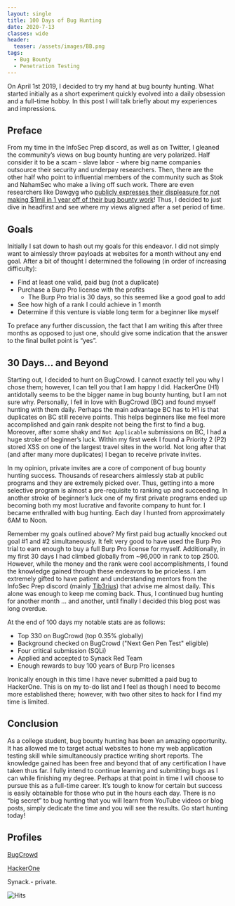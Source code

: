 ```yaml
---
layout: single
title: 100 Days of Bug Hunting
date: 2020-7-13
classes: wide
header:
  teaser: /assets/images/BB.png
tags:
  - Bug Bounty
  - Penetration Testing
---  
```


On April 1st 2019, I decided to try my hand at bug bounty hunting. What started initially as a short experiment quickly evolved into a daily obsession and a full-time hobby. In this post I will talk briefly about my experiences and impressions.  

## Preface    

From my time in the InfoSec Prep discord, as well as on Twitter, I gleaned the community’s views on bug bounty hunting are very polarized. Half consider it to be a scam - slave labor - where big name companies outsource their security and underpay researchers. Then, there are the other half who point to influential members of the community such as Stok and NahamSec who make a living off such work. There are even researchers like Dawgyg who [publicly expresses their displeasure for not making $1mil in 1 year off of their bug bounty work](https://twitter.com/thedawgyg/status/1210293014586777600)! Thus, I decided to just dive in headfirst and see where my views aligned after a set period of time.  

## Goals

Initially I sat down to hash out my goals for this endeavor. I did not simply want to aimlessly throw payloads at websites for a month without any end goal. After a bit of thought I determined the following (in order of increasing difficulty):
-	Find at least one valid, paid bug (not a duplicate)
-	Purchase a Burp Pro license with the profits
	-	The Burp Pro trial is 30 days, so this seemed like a good goal to add
-	See how high of a rank I could achieve in 1 month
-	Determine if this venture is viable long term for a beginner like myself  

To preface any further discussion, the fact that I am writing this after three months as opposed to just one, should give some indication that the answer to the final bullet point is “yes”.   

## 30 Days… and Beyond  
Starting out, I decided to hunt on BugCrowd. I cannot exactly tell you why I chose them; however, I can tell you that I am happy I did. HackerOne (H1) antidotally seems to be the bigger name in bug bounty hunting, but I am not sure why. Personally, I fell in love with BugCrowd (BC) and found myself hunting with them daily. Perhaps the main advantage BC has to H1 is that duplicates on BC still receive points. This helps beginners like me feel more accomplished and gain rank despite not being the first to find a bug. Moreover, after some shaky and `Not Applicable` submissions on BC, I had a huge stroke of beginner’s luck. Within my first week I found a Priority 2 (P2) stored XSS on one of the largest travel sites in the world. Not long after that (and after many more duplicates) I began to receive private invites.  

In my opinion, private invites are a core of component of bug bounty hunting success. Thousands of researchers aimlessly stab at public programs and they are extremely picked over. Thus, getting into a more selective program is almost a pre-requisite to ranking up and succeeding. In another stroke of beginner’s luck one of my first private programs ended up becoming both my most lucrative and favorite company to hunt for. I became enthralled with bug hunting. Each day I hunted from approximately 6AM to Noon.  

Remember my goals outlined above? My first paid bug actually knocked out goal #1 and #2 simultaneously. It felt very good to have used the Burp Pro trial to earn enough to buy a full Burp Pro license for myself. Additionally, in my first 30 days I had climbed globally from ~96,000 in rank to top 2500. However, while the money and the rank were cool accomplishments, I found the knowledge gained through these endeavors to be priceless. I am extremely gifted to have patient and understanding mentors from the InfoSec Prep discord (mainly [Tib3rius](https://twitter.com/TibSec)) that advise me almost daily. This alone was enough to keep me coming back. Thus, I continued bug hunting for another month … and another, until finally I decided this blog post was long overdue.  

At the end of 100 days my notable stats are as follows:
-	Top 330 on BugCrowd (top 0.35% globally)
-	Background checked on BugCrowd ("Next Gen Pen Test" eligible)
-	Four critical submission (SQLi)
-	Applied and accepted to Synack Red Team
-	Enough rewards to buy 100 years of Burp Pro licenses  

Ironically enough in this time I have never submitted a paid bug to HackerOne. This is on my to-do list and I feel as though I need to become more established there; however, with two other sites to hack for I find my time is limited.  


## Conclusion    

As a college student, bug bounty hunting has been an amazing opportunity. It has allowed me to target actual websites to hone my web application testing skill while simultaneously practice writing short reports. The knowledge gained has been free and beyond that of any certification I have taken thus far. I fully intend to continue learning and submitting bugs as I can while finishing my degree. Perhaps at that point in time I will choose to pursue this as a full-time career. It’s tough to know for certain but success is easily obtainable for those who put in the hours each day. There is no “big secret” to bug hunting that you will learn from YouTube videos or blog posts, simply dedicate the time and you will see the results. Go start hunting today!  

## Profiles  
[BugCrowd](https://bugcrowd.com/cinzinga)  

[HackerOne](https://hackerone.com/cinzinga)  

Synack.- private.  



![Hits](https://hitcounter.pythonanywhere.com/count/tag.svg?url=https%3A%2F%2Fcinzinga.github.io%2FBug-Bounty%2F)




